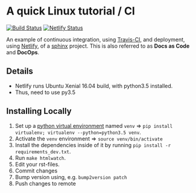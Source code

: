 # A quick Linux tutorial / CI

[![Build Status](https://travis-ci.org/sschmeier/tutorial-linux.svg?branch=master)](https://travis-ci.org/sschmeier/tutorial-linux) [![Netlify Status](https://api.netlify.com/api/v1/badges/7a6f1a38-9466-49b8-9b68-c05172661eb6/deploy-status)](https://app.netlify.com/sites/linuxtutorial/deploys)
<!-- [![ReadTheDocs](https://readthedocs.org/projects/continuous-sphinx/badge/?version=latest)](https://continuous-sphinx.readthedocs.io/en/latest/?badge=latest) -->


An example of continuous integration, using [Travis-CI](https://travis-ci.org/),
and deployment, using [Netlify](https://www.netlify.com/), of a
[sphinx](http://www.sphinx-doc.org/) project. This is also referred to as **Docs as Code** and **DocOps**.

## Details

- Netlify runs Ubuntu Xenial 16.04 build, with python3.5 installed.
- Thus, need to use py3.5
  
## Installing Locally

1. Set up a [python virtual environment](https://packaging.python.org/guides/installing-using-pip-and-virtualenv/)
   named `venv` => `pip install virtualenv; virtualenv --python=python3.5 venv`.
2. Activate the `venv` environment => `source venv/bin/activate`
3. Install the dependencies inside of it by running  `pip install -r requirements_dev.txt`.
4. Run `make htmlwatch`.
5. Edit your rst-files.
6. Commit changes
7. Bump version using, e.g. `bump2version patch`
8. Push changes to remote
